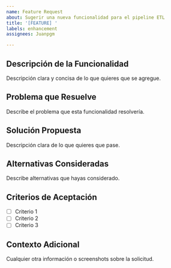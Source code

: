 ```yaml
---
name: Feature Request
about: Sugerir una nueva funcionalidad para el pipeline ETL
title: '[FEATURE] '
labels: enhancement
assignees: Juanpgm

---
```


## Descripción de la Funcionalidad
Descripción clara y concisa de lo que quieres que se agregue.

## Problema que Resuelve
Describe el problema que esta funcionalidad resolvería.

## Solución Propuesta
Descripción clara de lo que quieres que pase.

## Alternativas Consideradas
Describe alternativas que hayas considerado.

## Criterios de Aceptación
- [ ] Criterio 1
- [ ] Criterio 2
- [ ] Criterio 3

## Contexto Adicional
Cualquier otra información o screenshots sobre la solicitud.
